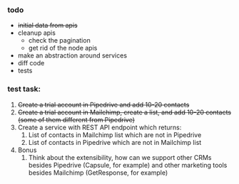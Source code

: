 ### todo
 - ~~initial data from apis~~
 - cleanup apis
    - check the pagination
    - get rid of the node apis
 - make an abstraction around services
 - diff code
 - tests

### test task:

1. ~~Create a trial account in Pipedrive and add 10-20 contacts~~
2. ~~Create a trial account in Mailchimp, create a list, and add 10-20 contacts (some of them different from Pipedrive)~~
3. Create a service with REST API endpoint which returns:
    1. List of contacts in Mailchimp list which are not in Pipedrive
    2. List of contacts in Pipedrive which are not in Mailchimp list
4. Bonus
    1. Think about the extensibility, how can we support other CRMs besides Pipedrive (Capsule, for example) and other marketing tools besides Mailchimp (GetResponse, for example)
